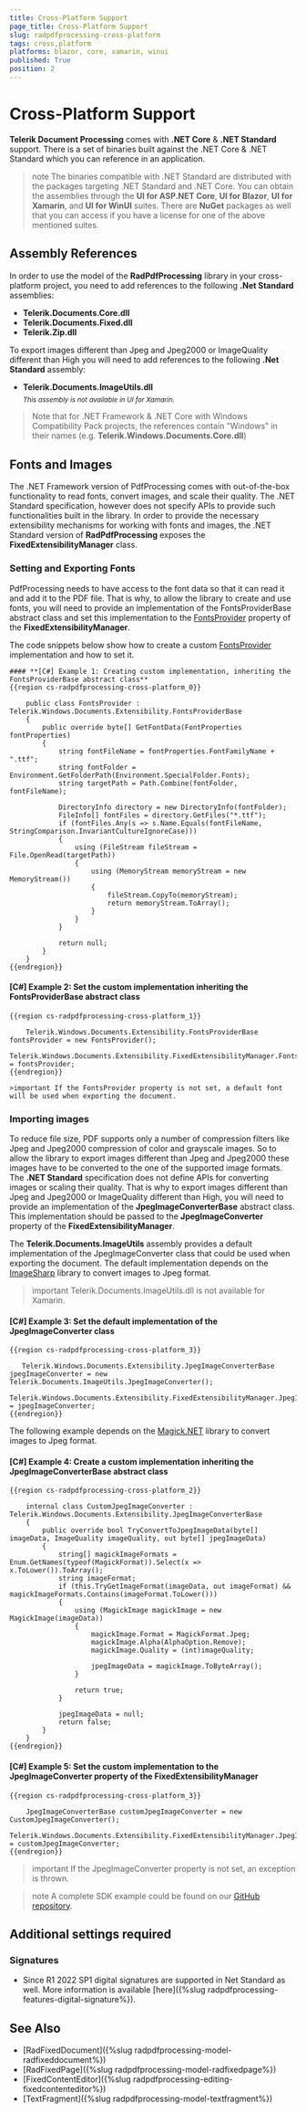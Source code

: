 ```yaml
---
title: Cross-Platform Support
page_title: Cross-Platform Support
slug: radpdfprocessing-cross-platform
tags: cross,platform
platforms: blazor, core, xamarin, winui
published: True
position: 2
---
```


# Cross-Platform Support

**Telerik Document Processing** comes with **.NET Core** & **.NET Standard** support. There is a set of binaries built against the .NET Core & .NET Standard which you can reference in an application.

>note The binaries compatible with .NET Standard are distributed with the packages targeting .NET Standard and .NET Core. You can obtain the assemblies through the **UI for ASP.NET Core**, **UI for Blazor**, **UI for Xamarin**, and **UI for WinUI** suites. There are **NuGet** packages as well that you can access if you have a license for one of the above mentioned suites.

## Assembly References

In order to use the model of the **RadPdfProcessing** library in your cross-platform project, you need to add references to the following **.Net Standard** assemblies:

* **Telerik.Documents.Core.dll**
* **Telerik.Documents.Fixed.dll**
* **Telerik.Zip.dll**

To export images different than Jpeg and Jpeg2000 or ImageQuality different than High you will need to add references to the following **.Net Standard** assembly:

* **Telerik.Documents.ImageUtils.dll**
<br><sub>_This assembly is not available in UI for Xamarin._</sub>

> Note that for .NET Framework & .NET Core with Windows Compatibility Pack projects, the references contain "Windows" in their names (e.g. **Telerik.Windows.Documents.Core.dll**)

## Fonts and Images

The .NET Framework version of PdfProcessing comes with out-of-the-box functionality to read fonts, convert images, and scale their quality. The .NET Standard specification, however does not specify APIs to provide such functionalities built in the library.
In order to provide the necessary extensibility mechanisms for working with fonts and images, the .NET Standard version of **RadPdfProcessing** exposes the **FixedExtensibilityManager** class.

### Setting and Exporting Fonts

PdfProcessing needs to have access to the font data so that it can read it and add it to the PDF file. That is why, to allow the library to create and use fonts, you will need to provide an implementation of the FontsProviderBase abstract class and set this implementation to the <u>FontsProvider</u> property of the **FixedExtensibilityManager**.

The code snippets below show how to create a custom <u>FontsProvider</u> implementation and how to set it.

    #### **[C#] Example 1: Creating custom implementation, inheriting the FontsProviderBase abstract class**
    {{region cs-radpdfprocessing-cross-platform_0}}

        public class FontsProvider : Telerik.Windows.Documents.Extensibility.FontsProviderBase
        {
            public override byte[] GetFontData(FontProperties fontProperties)
            {
                string fontFileName = fontProperties.FontFamilyName + ".ttf";
                string fontFolder = Environment.GetFolderPath(Environment.SpecialFolder.Fonts);
                string targetPath = Path.Combine(fontFolder, fontFileName);
    
                DirectoryInfo directory = new DirectoryInfo(fontFolder);
                FileInfo[] fontFiles = directory.GetFiles("*.ttf");
                if (fontFiles.Any(s => s.Name.Equals(fontFileName, StringComparison.InvariantCultureIgnoreCase)))
                {
                    using (FileStream fileStream = File.OpenRead(targetPath))
                    {
                        using (MemoryStream memoryStream = new MemoryStream())
                        {
                            fileStream.CopyTo(memoryStream);
                            return memoryStream.ToArray();
                        }
                    }
                }
    
                return null;
            }
        }
    {{endregion}}

#### **[C#] Example 2: Set the custom implementation inheriting the FontsProviderBase abstract class**
    {{region cs-radpdfprocessing-cross-platform_1}}

        Telerik.Windows.Documents.Extensibility.FontsProviderBase fontsProvider = new FontsProvider();
        Telerik.Windows.Documents.Extensibility.FixedExtensibilityManager.FontsProvider = fontsProvider;
    {{endregion}}
	
	>important If the FontsProvider property is not set, a default font will be used when exporting the document.
	
### Importing images

To reduce file size, PDF supports only a number of compression filters like Jpeg and Jpeg2000 compression of color and grayscale images. So to allow the library to export images different than Jpeg and Jpeg2000 these images have to be converted to the one of the supported image formats. The **.NET Standard** specification does not define APIs for converting images or scaling their quality. That is why to export images different than Jpeg and Jpeg2000 or ImageQuality different than High, you will need to provide an implementation of the **JpegImageConverterBase** abstract class. This implementation should be passed to the **JpegImageConverter** property of the **FixedExtensibilityManager**.
        
The **Telerik.Documents.ImageUtils** assembly provides a default implementation of the JpegImageConverter class that could be used when exporting the document. The default implementation depends on the [ImageSharp](https://www.nuget.org/packages/SixLabors.ImageSharp/) library to convert images to Jpeg format.

>important Telerik.Documents.ImageUtils.dll is not available for Xamarin.


#### **[C#] Example 3: Set the default implementation of the JpegImageConverter class**
    {{region cs-radpdfprocessing-cross-platform_3}}

       Telerik.Windows.Documents.Extensibility.JpegImageConverterBase jpegImageConverter = new Telerik.Documents.ImageUtils.JpegImageConverter();
       Telerik.Windows.Documents.Extensibility.FixedExtensibilityManager.JpegImageConverter = jpegImageConverter;
    {{endregion}}


The following example depends on the [Magick.NET](https://www.nuget.org/packages/Magick.NET-Q16-AnyCPU/) library to convert images to Jpeg format.
    
#### **[C#] Example 4: Create a custom implementation inheriting the JpegImageConverterBase abstract class**
    {{region cs-radpdfprocessing-cross-platform_2}}

        internal class CustomJpegImageConverter : Telerik.Windows.Documents.Extensibility.JpegImageConverterBase
        {
            public override bool TryConvertToJpegImageData(byte[] imageData, ImageQuality imageQuality, out byte[] jpegImageData)
            {
                string[] magickImageFormats = Enum.GetNames(typeof(MagickFormat)).Select(x => x.ToLower()).ToArray();
                string imageFormat;
                if (this.TryGetImageFormat(imageData, out imageFormat) && magickImageFormats.Contains(imageFormat.ToLower()))
                {
                    using (MagickImage magickImage = new MagickImage(imageData))
                    {
                        magickImage.Format = MagickFormat.Jpeg;
                        magickImage.Alpha(AlphaOption.Remove);
                        magickImage.Quality = (int)imageQuality;

                        jpegImageData = magickImage.ToByteArray();
                    }
    
                    return true;
                }
    
                jpegImageData = null;
                return false;
            }
        }
    {{endregion}}
    
#### **[C#] Example 5: Set the custom implementation to the JpegImageConverter property of the FixedExtensibilityManager**
    {{region cs-radpdfprocessing-cross-platform_3}}
    
        JpegImageConverterBase customJpegImageConverter = new CustomJpegImageConverter();
        Telerik.Windows.Documents.Extensibility.FixedExtensibilityManager.JpegImageConverter = customJpegImageConverter;
    {{endregion}}

>important If the JpegImageConverter property is not set, an exception is thrown.

>note A complete SDK example could be found on our [GitHub repository](https://github.com/telerik/document-processing-sdk).


## Additional settings required

### Signatures

* Since R1 2022 SP1 digital signatures are supported in Net Standard as well. More information is available [here]({%slug radpdfprocessing-features-digital-signature%}).


## See Also

 * [RadFixedDocument]({%slug radpdfprocessing-model-radfixeddocument%})
 * [RadFixedPage]({%slug radpdfprocessing-model-radfixedpage%})
 * [FixedContentEditor]({%slug radpdfprocessing-editing-fixedcontenteditor%})
 * [TextFragment]({%slug radpdfprocessing-model-textfragment%})
